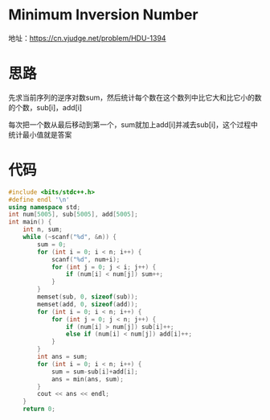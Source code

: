 # Minimum Inversion Number

地址：https://cn.vjudge.net/problem/HDU-1394

# 思路

先求当前序列的逆序对数sum，然后统计每个数在这个数列中比它大和比它小的数的个数，sub[i]，add[i]

每次把一个数从最后移动到第一个，sum就加上add[i]并减去sub[i]，这个过程中统计最小值就是答案

# 代码

```cpp
#include <bits/stdc++.h>
#define endl '\n'
using namespace std;
int num[5005], sub[5005], add[5005];
int main() {
    int n, sum;
    while (~scanf("%d", &n)) {
        sum = 0;
        for (int i = 0; i < n; i++) {
            scanf("%d", num+i);
            for (int j = 0; j < i; j++) {
                if (num[i] < num[j]) sum++;
            }
        }
        memset(sub, 0, sizeof(sub));
        memset(add, 0, sizeof(add));
        for (int i = 0; i < n; i++) {
            for (int j = 0; j < n; j++) {
                if (num[i] > num[j]) sub[i]++;
                else if (num[i] < num[j]) add[i]++;
            }
        }
        int ans = sum;
        for (int i = 0; i < n; i++) {
            sum = sum-sub[i]+add[i];
            ans = min(ans, sum);
        }
        cout << ans << endl;
    }
    return 0;
```